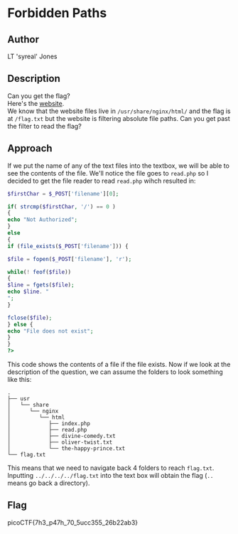 # Forbidden Paths
## Author
LT 'syreal' Jones
## Description
Can you get the flag?  
Here's the [website](http://saturn.picoctf.net:53295/).  
We know that the website files live in `/usr/share/nginx/html/` and the flag is at `/flag.txt` but the website is filtering absolute file paths. Can you get past the filter to read the flag?
## Approach
If we put the name of any of the text files into the textbox, we will be able to see the contents of the file. We'll notice the file goes to `read.php` so I decided to get the file reader to read `read.php` wihch resulted in:
```php
$firstChar = $_POST['filename'][0];

if( strcmp($firstChar, '/') == 0 )
{
echo "Not Authorized";
}
else
{
if (file_exists($_POST['filename'])) {

$file = fopen($_POST['filename'], 'r');

while(! feof($file))
{
$line = fgets($file);
echo $line. "
";
}

fclose($file);
} else {
echo "File does not exist";
}
}
?>
```
This code shows the contents of a file if the file exists. Now if we look at the description of the question, we can assume the folders to look something like this:
```
.
├── usr
│   └── share
│      └── nginx
│         └── html
│            ├── index.php
│            ├── read.php
│            ├── divine-comedy.txt
│            ├── oliver-twist.txt
│            └── the-happy-prince.txt
└── flag.txt
```
This means that we need to navigate back 4 folders to reach `flag.txt`. Inputting `../../../../flag.txt` into the text box will obtain the flag (`..` means go back a directory).
## Flag
picoCTF{7h3_p47h_70_5ucc355_26b22ab3}